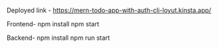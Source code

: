 Deployed link - https://mern-todo-app-with-auth-cli-loyut.kinsta.app/

Frontend-
  npm install
  npm start

Backend-
  npm install
  npm run start
